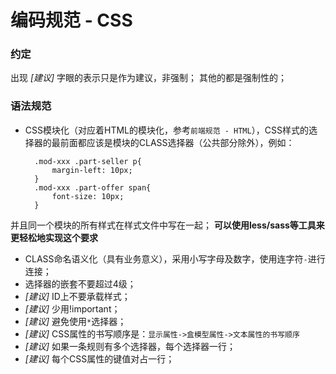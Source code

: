 # 编码规范 - CSS

### 约定
出现 *[建议]* 字眼的表示只是作为建议，非强制； 其他的都是强制性的；

### 语法规范
* CSS模块化（对应着HTML的模块化，参考`前端规范 - HTML`），CSS样式的选择器的最前面都应该是模块的CLASS选择器（公共部分除外），例如：

		.mod-xxx .part-seller p{
			margin-left: 10px;
		}
		.mod-xxx .part-offer span{
			font-size: 10px;
		}

 并且同一个模块的所有样式在样式文件中写在一起；
 **可以使用less/sass等工具来更轻松地实现这个要求**
* CLASS命名语义化（具有业务意义），采用小写字母及数字，使用连字符`-`进行连接；
* 选择器的嵌套不要超过4级；
* *[建议]* ID上不要承载样式；
* *[建议]* 少用!important；
* *[建议]* 避免使用`*`选择器；
* *[建议]* CSS属性的书写顺序是：`显示属性->盒模型属性->文本属性的书写顺序`
* *[建议]* 如果一条规则有多个选择器，每个选择器一行；
* *[建议]* 每个CSS属性的键值对占一行；